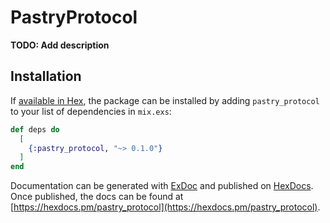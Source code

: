 # PastryProtocol

**TODO: Add description**

## Installation

If [available in Hex](https://hex.pm/docs/publish), the package can be installed
by adding `pastry_protocol` to your list of dependencies in `mix.exs`:

```elixir
def deps do
  [
    {:pastry_protocol, "~> 0.1.0"}
  ]
end
```

Documentation can be generated with [ExDoc](https://github.com/elixir-lang/ex_doc)
and published on [HexDocs](https://hexdocs.pm). Once published, the docs can
be found at [https://hexdocs.pm/pastry_protocol](https://hexdocs.pm/pastry_protocol).

